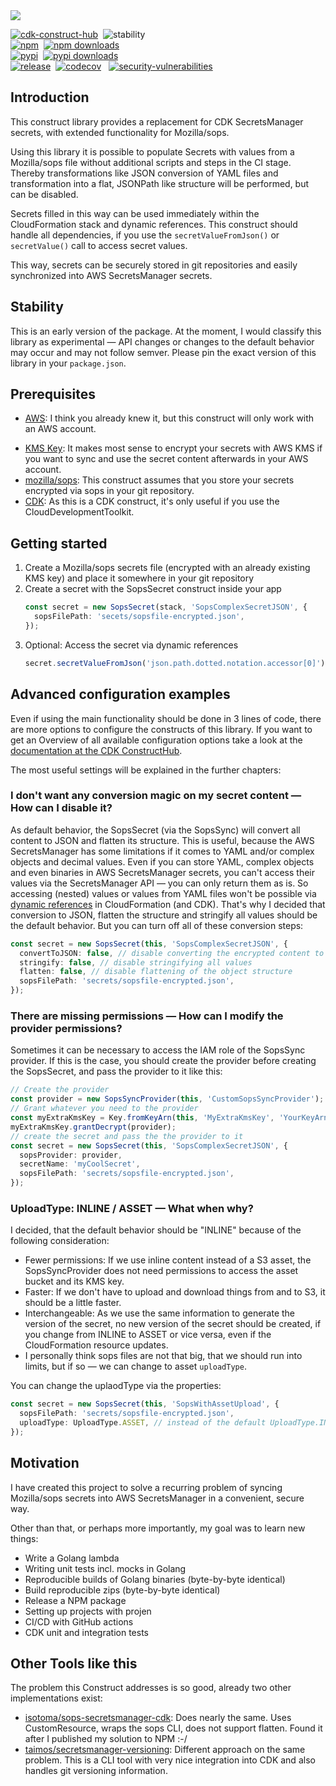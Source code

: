 <img src="https://github.com/markussiebert/cdk-sops-secrets/raw/main/img/banner-dl-small.png?raw=True">
<p/>

[![cdk-construct-hub](https://img.shields.io/badge/CDK-ConstructHub-blue)](https://constructs.dev/packages/cdk-sops-secrets)&nbsp;
![stability](https://img.shields.io/badge/Stability-experimental-red)<br>
[![npm](https://img.shields.io/npm/v/cdk-sops-secrets.svg)](https://www.npmjs.com/package/cdk-sops-secrets)&nbsp;
[![npm downloads](https://img.shields.io/npm/dw/cdk-sops-secrets)]()<br>
[![pypi](https://img.shields.io/pypi/v/cdk-sops-secrets.svg)](https://pypi.org/project/cdk-sops-secrets)&nbsp;
[![pypi downloads](https://img.shields.io/pypi/dw/cdk-sops-secrets)]()<br>
[![release](https://github.com/markussiebert/cdk-sops-secrets/actions/workflows/release.yml/badge.svg)](https://github.com/markussiebert/cdk-sops-secrets/actions/workflows/release.yml)&nbsp;
[![codecov](https://codecov.io/gh/markussiebert/cdk-sops-secrets/branch/main/graph/badge.svg?token=OT7P7HQHXB)](https://codecov.io/gh/markussiebert/cdk-sops-secrets)&nbsp;&nbsp;
[![security-vulnerabilities](https://img.shields.io/github/issues-search/markussiebert/cdk-sops-secrets?color=%23ff0000&label=security-vulnerabilities&query=is%3Aissue%20is%3Aopen%20label%3A%22security%20vulnerability%22)](https://github.com/markussiebert/cdk-sops-secrets/issues?q=is%3Aissue+is%3Aopen+label%3A%22security+vulnerability%22)&nbsp;

## Introduction

This construct library provides a replacement for CDK SecretsManager secrets, with extended functionality for Mozilla/sops.

Using this library it is possible to populate Secrets with values from a Mozilla/sops file without additional scripts and steps in the CI stage. Thereby transformations like JSON conversion of YAML files and transformation into a flat, JSONPath like structure will be performed, but can be disabled.

Secrets filled in this way can be used immediately within the CloudFormation stack and dynamic references. This construct should handle all dependencies, if you use the `secretValueFromJson()` or `secretValue()` call to access secret values.

This way, secrets can be securely stored in git repositories and easily synchronized into AWS SecretsManager secrets.

## Stability

This is an early version of the package. At the moment, I would classify this library as experimental — API changes or changes to the default behavior may occur and may not follow semver. Please pin the exact version of this library in your `package.json`.

## Prerequisites

- [AWS](https://aws.amazon.com/): I think you already knew it, but this construct will only work with an AWS account.

* [KMS Key](https://aws.amazon.com/kms/?nc1=h_ls): It makes most sense to encrypt your secrets with AWS KMS if you want to sync and use the secret content afterwards in your AWS account.
* [mozilla/sops](https://github.com/mozilla/sops): This construct assumes that you store your secrets encrypted via sops in your git repository.
* [CDK](https://aws.amazon.com/cdk/?nc1=h_ls): As this is a CDK construct, it's only useful if you use the CloudDevelopmentToolkit.

## Getting started

1. Create a Mozilla/sops secrets file (encrypted with an already existing KMS key) and place it somewhere in your git repository
2. Create a secret with the SopsSecret construct inside your app
   ```ts
   const secret = new SopsSecret(stack, 'SopsComplexSecretJSON', {
     sopsFilePath: 'secets/sopsfile-encrypted.json',
   });
   ```
3. Optional: Access the secret via dynamic references
   ```ts
   secret.secretValueFromJson('json.path.dotted.notation.accessor[0]').toString(),
   ```

## Advanced configuration examples

Even if using the main functionality should be done in 3 lines of code, there are more options to configure the constructs of this library. If you want to get an Overview of all available configuration options take a look at the [documentation at the CDK ConstructHub](https://constructs.dev/packages/cdk-sops-secrets).

The most useful settings will be explained in the further chapters:

### I don't want any conversion magic on my secret content — How can I disable it?

As default behavior, the SopsSecret (via the SopsSync) will convert all content to JSON and flatten its structure. This is useful, because the AWS SecretsManager has some limitations if it comes to YAML and/or complex objects and decimal values. Even if you can store YAML, complex objects and even binaries in AWS SecretsManager secrets, you can't access their values via the SecretsManager API — you can only return them as is. So accessing (nested) values or values from YAML files won't be possible via [dynamic references](https://docs.aws.amazon.com/AWSCloudFormation/latest/UserGuide/dynamic-references.html) in CloudFormation (and CDK). That's why I decided that conversion to JSON, flatten the structure and stringify all values should be the default behavior. But you can turn off all of these conversion steps:

```typescript
const secret = new SopsSecret(this, 'SopsComplexSecretJSON', {
  convertToJSON: false, // disable converting the encrypted content to JSON
  stringify: false, // disable stringifying all values
  flatten: false, // disable flattening of the object structure
  sopsFilePath: 'secrets/sopsfile-encrypted.json',
});
```

### There are missing permissions — How can I modify the provider permissions?

Sometimes it can be necessary to access the IAM role of the SopsSync provider. If this is the case, you should create the provider before creating the SopsSecret, and pass the provider to it like this:

```typescript
// Create the provider
const provider = new SopsSyncProvider(this, 'CustomSopsSyncProvider');
// Grant whatever you need to the provider
const myExtraKmsKey = Key.fromKeyArn(this, 'MyExtraKmsKey', 'YourKeyArn');
myExtraKmsKey.grantDecrypt(provider);
// create the secret and pass the the provider to it
const secret = new SopsSecret(this, 'SopsComplexSecretJSON', {
  sopsProvider: provider,
  secretName: 'myCoolSecret',
  sopsFilePath: 'secrets/sopsfile-encrypted.json',
});
```

### UploadType: INLINE / ASSET — What when why?

I decided, that the default behavior should be "INLINE" because of the following consideration:

- Fewer permissions: If we use inline content instead of a S3 asset, the SopsSyncProvider does not need permissions to access the asset bucket and its KMS key.
- Faster: If we don't have to upload and download things from and to S3, it should be a little faster.
- Interchangeable: As we use the same information to generate the version of the secret, no new version of the secret should be created, if you change from INLINE to ASSET or vice versa, even if the CloudFormation resource updates.
- I personally think sops files are not that big, that we should run into limits, but if so — we can change to asset `uploadType`.

You can change the uplaodType via the properties:

```typescript
const secret = new SopsSecret(this, 'SopsWithAssetUpload', {
  sopsFilePath: 'secrets/sopsfile-encrypted.json',
  uploadType: UploadType.ASSET, // instead of the default UploadType.INLINE
});
```

## Motivation

I have created this project to solve a recurring problem of syncing Mozilla/sops secrets into AWS SecretsManager in a convenient, secure way.

Other than that, or perhaps more importantly, my goal was to learn new things:

- Write a Golang lambda
- Writing unit tests incl. mocks in Golang
- Reproducible builds of Golang binaries (byte-by-byte identical)
- Build reproducible zips (byte-by-byte identical)
- Release a NPM package
- Setting up projects with projen
- CI/CD with GitHub actions
- CDK unit and integration tests

## Other Tools like this

The problem this Construct addresses is so good, already two other implementations exist:

- [isotoma/sops-secretsmanager-cdk](https://github.com/isotoma/sops-secretsmanager-cdk): Does nearly the same. Uses CustomResource, wraps the sops CLI, does not support flatten. Found it after I published my solution to NPM :-/
- [taimos/secretsmanager-versioning](https://github.com/taimos/secretsmanager-versioning): Different approach on the same problem. This is a CLI tool with very nice integration into CDK and also handles git versioning information.
